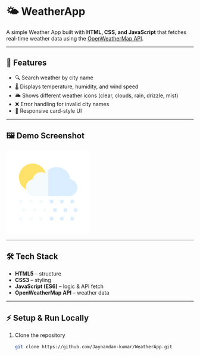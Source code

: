 # 🌤️ WeatherApp

A simple Weather App built with **HTML, CSS, and JavaScript** that fetches real-time weather data using the [OpenWeatherMap API](https://openweathermap.org/api).

---

## 🚀 Features
- 🔍 Search weather by city name  
- 🌡️ Displays temperature, humidity, and wind speed  
- 🌥️ Shows different weather icons (clear, clouds, rain, drizzle, mist)  
- ❌ Error handling for invalid city names  
- 📱 Responsive card-style UI  

---

## 🖼️ Demo Screenshot
![Weather App Screenshot](image/rain.png)

---

## 🛠️ Tech Stack
- **HTML5** – structure  
- **CSS3** – styling  
- **JavaScript (ES6)** – logic & API fetch  
- **OpenWeatherMap API** – weather data  

---

## ⚡ Setup & Run Locally

1. Clone the repository  
   ```bash
   git clone https://github.com/Jaynandan-kumar/WeatherApp.git
